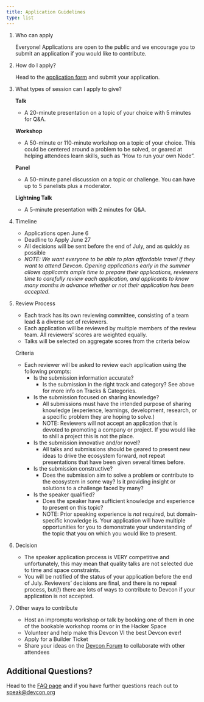 ```yaml
---
title: Application Guidelines
type: list
---
```


1. Who can apply

   Everyone! Applications are open to the public and we encourage you to submit an application if you would like to contribute.

1. How do I apply?

   Head to the [application form](https://speak.devcon.org/devcon-vi-2022/cfp) and submit your application.

1. What types of session can I apply to give?

   **Talk**

   - A 20-minute presentation on a topic of your choice with 5 minutes for Q&A.

   **Workshop**

   - A 50-minute or 110-minute workshop on a topic of your choice. This could be centered around a problem to be solved, or geared at helping attendees learn skills, such as “How to run your own Node”.

   **Panel**

   - A 50-minute panel discussion on a topic or challenge. You can have up to 5 panelists plus a moderator.

   **Lightning Talk**

   - A 5-minute presentation with 2 minutes for Q&A.

1. Timeline

   - Applications open June 6
   - Deadline to Apply June 27
   - All decisions will be sent before the end of July, and as quickly as possible
   - _NOTE: We want everyone to be able to plan affordable travel if they want to attend Devcon. Opening applications early in the summer allows applicants ample time to prepare their applications, reviewers time to carefully review each application, and applicants to know many months in advance whether or not their application has been accepted._

1. Review Process

   - Each track has its own reviewing committee, consisting of a team lead & a diverse set of reviewers.
   - Each application will be reviewed by multiple members of the review team. All reviewers’ scores are weighted equally.
   - Talks will be selected on aggregate scores from the criteria below

   Criteria

   - Each reviewer will be asked to review each application using the following prompts:
     - Is the submission information accurate?
       - Is the submission in the right track and category? See above for more info on Tracks & Categories.
     - Is the submission focused on sharing knowledge?
       - All submissions must have the intended purpose of sharing knowledge (experience, learnings, development, research, or a specific problem they are hoping to solve.)
       - NOTE: Reviewers will not accept an application that is devoted to promoting a company or project. If you would like to shill a project this is not the place.
     - Is the submission innovative and/or novel?
       - All talks and submissions should be geared to present new ideas to drive the ecosystem forward, not repeat presentations that have been given several times before.
     - Is the submission constructive?
       - Does the submission aim to solve a problem or contribute to the ecosystem in some way? Is it providing insight or solutions to a challenge faced by many?
     - Is the speaker qualified?
       - Does the speaker have sufficient knowledge and experience to present on this topic?
       - NOTE: Prior speaking experience is _not_ required, but domain-specific knowledge is. Your application will have multiple opportunities for you to demonstrate your understanding of the topic that you on which you would like to present.

1. Decision

   - The speaker application process is VERY competitive and unfortunately, this may mean that quality talks are not selected due to time and space constraints.
   - You will be notified of the status of your application before the end of July. Reviewers’ decisions are final, and there is no repeal process, but(!) there are lots of ways to contribute to Devcon if your application is not accepted.

1. Other ways to contribute
   - Host an impromptu workshop or talk by booking one of them in one of the bookable workshop rooms or in the Hacker Space
   - Volunteer and help make this Devcon VI the best Devcon ever!
   - Apply for a Builder Ticket
   - Share your ideas on the [Devcon Forum](https://forum.devcon.org/) to collaborate with other attendees

## Additional Questions?

Head to the [FAQ page](/faq#programming) and if you have further questions reach out to [speak@devcon.org](mailto:speak@devcon.org)
